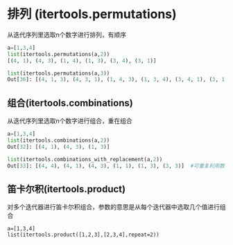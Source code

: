 # 排列 (itertools.permutations)

从迭代序列里选取n个数字进行排列，有顺序

```python
a=[1,3,4]
list(itertools.permutations(a,2))
[(4, 1), (4, 3), (1, 4), (1, 3), (3, 4), (3, 1)]

list(itertools.permutations(a,3))
Out[36]: [(4, 1, 3), (4, 3, 1), (1, 4, 3), (1, 3, 4), (3, 4, 1), (3, 1, 4)]
```

## 组合(itertools.combinations)

从迭代序列里选取n个数字进行组合，重在组合

```python
a=[1,3,4]
list(itertools.combinations(a,2))
Out[32]: [(4, 1), (4, 3), (1, 3)]

list(itertools.combinations_with_replacement(a,2))
Out[33]: [(4, 4), (4, 1), (4, 3), (1, 1), (1, 3), (3, 3)]  #可重复利用数字
```

## 笛卡尔积(itertools.product)

对多个迭代器进行笛卡尔积组合，参数的意思是从每个迭代器中选取几个值进行组合

```
a=[1,3,4]
list(itertools.product([1,2,3],[2,3,4],repeat=2))
```
